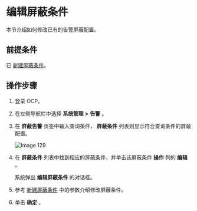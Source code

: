 编辑屏蔽条件
===========================

本节介绍如何修改已有的告警屏蔽配置。

前提条件
-------------------------

已 [新建屏蔽条件](14.shielded-alert-1.md)。

操作步骤
-------------------------

1. 登录 OCP。

2. 在左侧导航栏中选择 **系统管理** **\>** **告警** 。

3. 在 **屏蔽告警** 页签中输入查询条件， **屏蔽条件** 列表则显示符合查询条件的屏蔽配置。

   ![Image 129](https://help-static-aliyun-doc.aliyuncs.com/assets/img/zh-CN/2372129461/p426014.png)

4. 在 **屏蔽条件** 列表中找到相应的屏蔽条件，并单击该屏蔽条件 **操作** 列的 **编辑** 。

   系统弹出 **编辑屏蔽条件** 的对话框。

5. 参考 [新建屏蔽条件](14.shielded-alert-1.md) 中的参数介绍修改屏蔽条件。

6. 单击 **确定** 。

